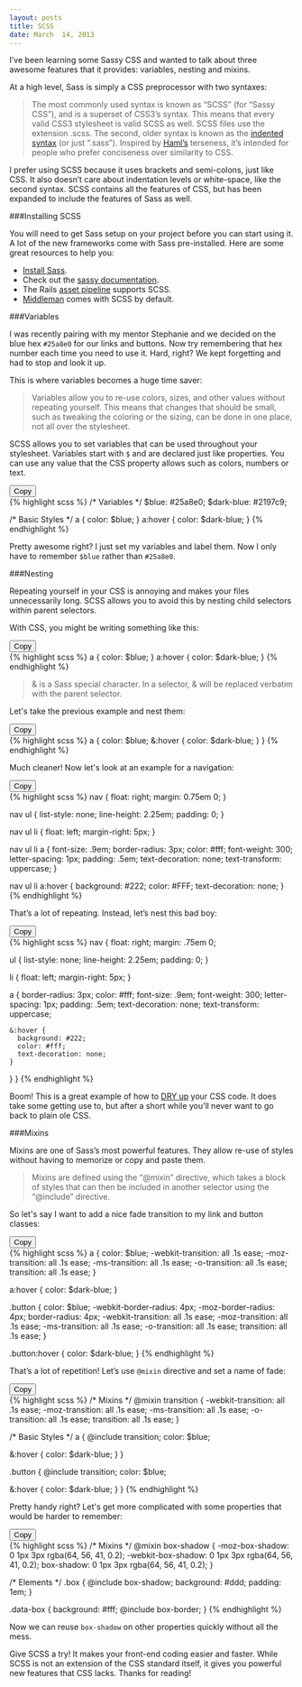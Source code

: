 ```yaml
---
layout: posts
title: SCSS
date: March  14, 2013
---
```


I’ve been learning some Sassy CSS and wanted to talk about three awesome features that it provides: variables, nesting and mixins.

At a high level, Sass is simply a CSS preprocessor with two syntaxes:

>The most commonly used syntax is known as “SCSS” (for “Sassy CSS”), and is a superset of CSS3’s syntax. This means that every valid CSS3 stylesheet is valid SCSS as well. SCSS files use the extension .scss. The second, older syntax is known as the <a href="http://sass-lang.com/docs/yardoc/file.INDENTED_SYNTAX.html" target="_blank"> indented syntax</a> (or just “.sass”). Inspired by <a href="http://haml.info/" target="_blank">Haml’s</a> terseness, it’s intended for people who prefer conciseness over similarity to CSS.

I prefer using SCSS because it uses brackets and semi-colons, just like CSS. It also doesn’t care about indentation levels or white-space, like the second syntax. SCSS contains all the features of CSS, but has been expanded to include the features of Sass as well.

###Installing SCSS

You will need to get Sass setup on your project before you can start using it. A lot of the new frameworks come with Sass pre-installed. Here are some great resources to help you:

* <a href="http://sass-lang.com/download.html" target="_blank">Install Sass</a>.
* Check out the <a href="http://sass-lang.com/guide">sassy documentation</a>.
* The Rails <a href="http://guides.rubyonrails.org/asset_pipeline.html">asset pipeline</a> supports SCSS.
* <a href="http://middlemanapp.com/" target="_blank">Middleman</a> comes with SCSS by default.

###Variables

I was recently pairing with my mentor Stephanie and we decided on the blue hex `#25a8e0` for our links and buttons. Now try remembering that hex number each time you need to use it. Hard, right? We kept forgetting and had to stop and look it up.

This is where variables becomes a huge time saver:

>Variables allow you to re-use colors, sizes, and other values without repeating yourself. This means that changes that should be small, such as tweaking the coloring or the sizing, can be done in one place, not all over the stylesheet.

SCSS allows you to set variables that can be used throughout your stylesheet. Variables start with `$` and are declared just like properties. You can use any value that the CSS property allows such as colors, numbers or text.

<div class="example scss">
<button class="copy-button">Copy</button>
<div class="copy-area">
{% highlight scss %}
/* Variables */
$blue: #25a8e0;
$dark-blue: #2197c9;

/* Basic Styles */
a { color: $blue; }
a:hover { color: $dark-blue; }
{% endhighlight %}
</div>
</div>

Pretty awesome right? I just set my variables and label them. Now I only have to remember `$blue` rather than `#25a8e0`.

###Nesting

Repeating yourself in your CSS is annoying and makes your files unnecessarily long. SCSS allows you to avoid this by nesting child selectors within parent selectors.

With CSS, you might be writing something like this:

<div class="example scss">
<button class="copy-button">Copy</button>
<div class="copy-area">
{% highlight scss %}
a { color: $blue; }
a:hover { color: $dark-blue; }
{% endhighlight %}
</div>
</div>

>&amp; is a Sass special character. In a selector, &amp; will be replaced verbatim with the parent selector.

Let's take the previous example and nest them:

<div class="example scss">
<button class="copy-button">Copy</button>
<div class="copy-area">
{% highlight scss %}
a {
  color: $blue;
  &:hover { color: $dark-blue; }
}
{% endhighlight %}
</div>
</div>

Much cleaner! Now let's look at an example for a navigation:

<div class="example scss">
<button class="copy-button">Copy</button>
<div class="copy-area">
{% highlight scss %}
nav {
  float: right;
  margin: 0.75em 0;
}

nav ul {
  list-style: none;
  line-height: 2.25em;
  padding: 0;
}

nav ul li {
  float: left;
  margin-right: 5px;
}

nav ul li a {
  font-size: .9em;
  border-radius: 3px;
  color: #fff;
  font-weight: 300;
  letter-spacing: 1px;
  padding: .5em;
  text-decoration: none;
  text-transform: uppercase;
}

nav ul li a:hover {
  background: #222;
  color: #FFF;
  text-decoration: none;
}
{% endhighlight %}
</div>
</div>

That’s a lot of repeating. Instead, let’s nest this bad boy:

<div class="example scss">
<button class="copy-button">Copy</button>
<div class="copy-area">
{% highlight scss %}
nav {
  float: right;
  margin: .75em 0;

  ul {
    list-style: none;
    line-height: 2.25em;
    padding: 0;
  }

  li {
    float: left;
    margin-right: 5px;
  }

  a {
    border-radius: 3px;
    color: #fff;
    font-size: .9em;
    font-weight: 300;
    letter-spacing: 1px;
    padding: .5em;
    text-decoration: none;
    text-transform: uppercase;

    &:hover {
      background: #222;
      color: #fff;
      text-decoration: none;
    }
  }
}
{% endhighlight %}
</div>
</div>

Boom! This is a great example of how to <a href="http://en.wikipedia.org/wiki/Don't_repeat_yourself" target="_blank">DRY up</a> your CSS code. It does take some getting use to, but after a short while you’ll never want to go back to plain ole CSS.

###Mixins

Mixins are one of Sass’s most powerful features. They allow re-use of styles without having to memorize or copy and paste them.

>Mixins are defined using the “@mixin” directive, which takes a block of styles that can then be included in another selector using the “@include” directive.

So let's say I want to add a nice fade transition to my link and button classes:

<div class="example scss">
<button class="copy-button">Copy</button>
<div class="copy-area">
{% highlight scss %}
a {
  color: $blue;
  -webkit-transition: all .1s ease;
  -moz-transition: all .1s ease;
  -ms-transition: all .1s ease;
  -o-transition: all .1s ease;
  transition: all .1s ease;
}

a:hover { color: $dark-blue; }

.button {
  color: $blue;
  -webkit-border-radius: 4px;
  -moz-border-radius: 4px;
  border-radius: 4px;
  -webkit-transition: all .1s ease;
  -moz-transition: all .1s ease;
  -ms-transition: all .1s ease;
  -o-transition: all .1s ease;
  transition: all .1s ease;
}

.button:hover { color: $dark-blue; }
{% endhighlight %}
</div>
</div>

That’s a lot of repetition! Let’s use `@mixin` directive and set a name of fade:

<div class="example scss">
<button class="copy-button">Copy</button>
<div class="copy-area">
{% highlight scss %}
/* Mixins */
@mixin transition {
  -webkit-transition: all .1s ease;
  -moz-transition: all .1s ease;
  -ms-transition: all .1s ease;
  -o-transition: all .1s ease;
  transition: all .1s ease;
}

/* Basic Styles */
a {
  @include transition;
  color: $blue;

  &:hover { color: $dark-blue; }
}

.button {
  @include transition;
  color: $blue;

  &:hover { color: $dark-blue; }
}
{% endhighlight %}
</div>
</div>

Pretty handy right? Let's get more complicated with some properties that would be harder to remember:

<div class="example scss">
<button class="copy-button">Copy</button>
<div class="copy-area">
{% highlight scss %}
/* Mixins */
@mixin box-shadow {
  -moz-box-shadow: 0 1px 3px rgba(64, 56, 41, 0.2);
  -webkit-box-shadow: 0 1px 3px rgba(64, 56, 41, 0.2);
  box-shadow: 0 1px 3px rgba(64, 56, 41, 0.2);
}

/* Elements */
.box {
  @include box-shadow;
  background: #ddd;
  padding: 1em;
}

.data-box {
  background: #fff;
  @include box-border;
}
{% endhighlight %}
</div>
</div>

Now we can reuse `box-shadow` on other properties quickly without all the mess.

Give SCSS a try! It makes your front-end coding easier and faster. While SCSS is
not an extension of the CSS standard itself, it gives you powerful new features
that CSS lacks. Thanks for reading!
